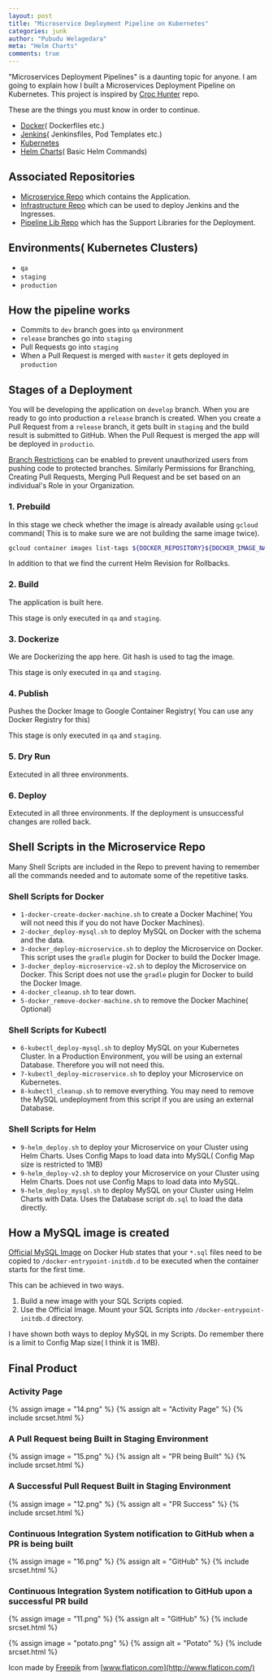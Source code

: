 ```yaml
---
layout: post
title: "Microservice Deployment Pipeline on Kubernetes"
categories: junk
author: "Pubudu Welagedara"
meta: "Helm Charts"
comments: true
---
```


"Microservices Deployment Pipelines" is a daunting topic for anyone. I am going to explain how I built a Microservices Deployment Pipeline on Kubernetes. This project is inspired by [Croc Hunter][crochunter] repo.

These are the things you must know in order to continue.

- [Docker][docker]( Dockerfiles etc.)
- [Jenkins][jenkins]( Jenkinsfiles, Pod Templates etc.)
- [Kubernetes][kubernetes]
- [Helm Charts][helm]( Basic Helm Commands)

## Associated Repositories

- [Microservice Repo][microservice] which contains the Application. 
- [Infrastructure Repo][infra] which can be used to deploy Jenkins and the Ingresses.
- [Pipeline Lib Repo][pipeline-lib] which has the Support Libraries for the Deployment.

## Environments( Kubernetes Clusters)

- `qa`
- `staging`
- `production`

## How the pipeline works

- Commits to `dev` branch goes into `qa` environment
- `release` branches go into `staging`
- Pull Requests go into `staging`
- When a Pull Request is merged with `master` it gets deployed in `production`


## Stages of a Deployment

You will be developing the application on `develop` branch. When you are ready to go into production a `release` branch is created. When you create a Pull Request from a `release` branch, it gets built in `staging` and the build result is submitted to GitHub. When the Pull Request is merged the app will be deployed in `productio`.

[Branch Restrictions][restrictions] can be enabled to prevent unauthorized users from pushing code to protected branches. Similarly Permissions for Branching, Creating Pull Requests, Merging Pull Request and be set based on an individual's Role in your Organization.

### 1. Prebuild

In this stage we check whether the image is already available using `gcloud` command( This is to make sure we are not building the same image twice). 

```bash
gcloud container images list-tags ${DOCKER_REPOSITORY}${DOCKER_IMAGE_NAME} --limit 9999 | grep ${GIT_COMMIT_HASH} | wc -l
```

In addition to that we find the current Helm Revision for Rollbacks.

### 2. Build

The application is built here. 

This stage is only executed in `qa` and `staging`.

### 3. Dockerize

We are Dockerizing the app here. Git hash is used to tag the image.

This stage is only executed in `qa` and `staging`.

### 4. Publish

Pushes the Docker Image to Google Container Registry( You can use any Docker Registry for this)

This stage is only executed in `qa` and `staging`.

### 5. Dry Run

Extecuted in all three environments.

### 6. Deploy

Extecuted in all three environments. If the deployment is unsuccessful changes are rolled back.

## Shell Scripts in the Microservice Repo

Many Shell Scripts are included in the Repo to prevent having to remember all the commands needed and to automate some of the repetitive tasks.

### Shell Scripts for Docker

- `1-docker-create-docker-machine.sh` to create a Docker Machine( You will not need this if you do not have Docker Machines).
- `2-docker_deploy-mysql.sh` to deploy MySQL on Docker with the schema and the data.
- `3-docker_deploy-microservice.sh` to deploy the Microservice on Docker. This script uses the `gradle` plugin for Docker to build the Docker Image.
- `3-docker_deploy-microservice-v2.sh` to deploy the Microservice on Docker. This Script does not use the `gradle` plugin for Docker to build the Docker Image.
- `4-docker_cleanup.sh` to tear down.
- `5-docker_remove-docker-machine.sh` to remove the Docker Machine( Optional)

### Shell Scripts for Kubectl
- `6-kubectl_deploy-mysql.sh` to deploy MySQL on your Kubernetes Cluster. In a Production Environment, you will be using an external Database. Therefore you will not need this.
- `7-kubectl_deploy-microservice.sh` to deploy your Microservice on Kubernetes. 
- `8-kubectl_cleanup.sh` to remove everything. You may need to remove the MySQL undeployment from this script if you are using an external Database.

### Shell Scripts for Helm

- `9-helm_deploy.sh` to deploy your Microservice on your Cluster using Helm Charts. Uses Config Maps to load data into MySQL( Config Map size is restricted to 1MB)
- `9-helm_deploy-v2.sh` to deploy your Microservice on your Cluster using Helm Charts. Does not use Config Maps to load data into MySQL.
- `9-helm_deploy_mysql.sh` to deploy MySQL on your Cluster using Helm Charts with Data. Uses the Database script `db.sql` to load the data directly.

## How a MySQL image is created

[Official MySQL Image][mysql-docker] on Docker Hub states that your `*.sql` files need to be copied to `/docker-entrypoint-initdb.d` to be executed when the container starts for the first time. 

This can be achieved in two ways.
1. Build a new image with your SQL Scripts copied. 
2. Use the Official Image. Mount your SQL Scripts into `/docker-entrypoint-initdb.d` directory. 

I have shown both ways to deploy MySQL in my Scripts. Do remember there is a limit to Config Map size( I think it is 1MB).

## Final Product

### Activity Page
{% assign image = "14.png" %}
{% assign alt = "Activity Page" %}
{% include srcset.html %}

### A Pull Request being Built in Staging Environment
{% assign image = "15.png" %}
{% assign alt = "PR being Built" %}
{% include srcset.html %}

### A Successful Pull Request Built in Staging Environment
{% assign image = "12.png" %}
{% assign alt = "PR Success" %}
{% include srcset.html %}

### Continuous Integration System notification to GitHub when a PR is being built
{% assign image = "16.png" %}
{% assign alt = "GitHub" %}
{% include srcset.html %}

### Continuous Integration System notification to GitHub upon a successful PR build
{% assign image = "11.png" %}
{% assign alt = "GitHub" %}
{% include srcset.html %}

{% assign image = "potato.png" %}
{% assign alt = "Potato" %}
{% include srcset.html %}

Icon made by [Freepik](http://www.freepik.com/) from [www.flaticon.com](http://www.flaticon.com/)

[docker]: https://www.docker.com/
[crochunter]: https://github.com/lachie83/croc-hunter
[jenkins]: https://jenkins.io/
[kubernetes]: https://kubernetes.io/
[helm]: https://github.com/kubernetes/charts
[restrictions]: https://help.github.com/articles/enabling-branch-restrictions/
[microservice]: https://github.com/welagedara/microservice
[infra]: https://github.com/welagedara/microservice-infrastructure
[pipeline-lib]: https://github.com/welagedara/pipeline-github-lib/
[mysql-docker]: https://hub.docker.com/_/mysql/

